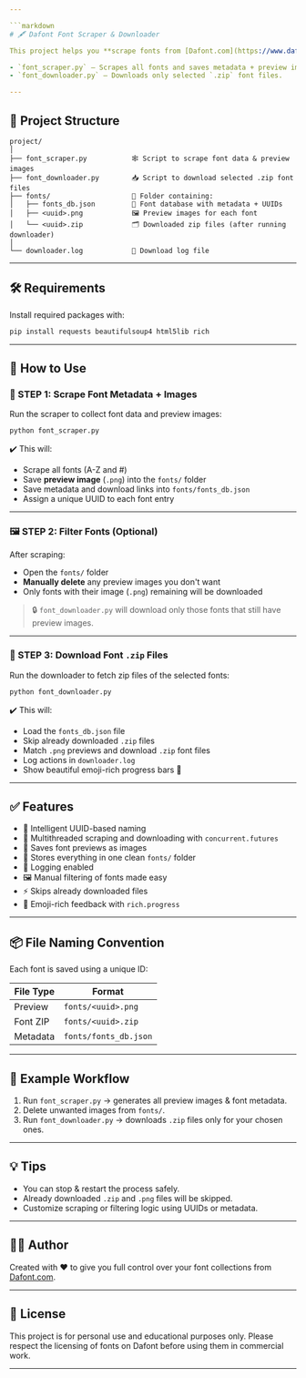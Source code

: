 ```yaml
---

```markdown
# 🖋️ Dafont Font Scraper & Downloader

This project helps you **scrape fonts from [Dafont.com](https://www.dafont.com)**, preview their images, and selectively download only the font files (`.zip`). It's built in two parts:

- `font_scraper.py` — Scrapes all fonts and saves metadata + preview images.
- `font_downloader.py` — Downloads only selected `.zip` font files.

---
```


## 📁 Project Structure

```
project/
│
├── font_scraper.py           🕸️ Script to scrape font data & preview images
├── font_downloader.py        📥 Script to download selected .zip font files
├── fonts/                    📂 Folder containing:
│   ├── fonts_db.json         📑 Font database with metadata + UUIDs
│   ├── <uuid>.png            🖼️ Preview images for each font
│   └── <uuid>.zip            🗂️ Downloaded zip files (after running downloader)
│
└── downloader.log            📜 Download log file
```

---

## 🛠️ Requirements

Install required packages with:

```bash
pip install requests beautifulsoup4 html5lib rich
```

---

## 🚀 How to Use

### 📌 STEP 1: Scrape Font Metadata + Images

Run the scraper to collect font data and preview images:

```bash
python font_scraper.py
```

✔️ This will:

- Scrape all fonts (A-Z and #)
- Save **preview image** (`.png`) into the `fonts/` folder
- Save metadata and download links into `fonts/fonts_db.json`
- Assign a unique UUID to each font entry

---

### 🖼️ STEP 2: Filter Fonts (Optional)

After scraping:

- Open the `fonts/` folder
- **Manually delete** any preview images you don't want
- Only fonts with their image (`.png`) remaining will be downloaded

> 🔒 `font_downloader.py` will download only those fonts that still have preview images.

---

### 📌 STEP 3: Download Font `.zip` Files

Run the downloader to fetch zip files of the selected fonts:

```bash
python font_downloader.py
```

✔️ This will:

- Load the `fonts_db.json` file
- Skip already downloaded `.zip` files
- Match `.png` previews and download `.zip` font files
- Log actions in `downloader.log`
- Show beautiful emoji-rich progress bars 🚀

---

## ✅ Features

- 🧠 Intelligent UUID-based naming
- 🧵 Multithreaded scraping and downloading with `concurrent.futures`
- 📸 Saves font previews as images
- 📂 Stores everything in one clean `fonts/` folder
- 📜 Logging enabled
- 🖼️ Manual filtering of fonts made easy
- ⚡ Skips already downloaded files
- 🎨 Emoji-rich feedback with `rich.progress`

---

## 📦 File Naming Convention

Each font is saved using a unique ID:

| File Type    | Format                |
|--------------|------------------------|
| Preview      | `fonts/<uuid>.png`     |
| Font ZIP     | `fonts/<uuid>.zip`     |
| Metadata     | `fonts/fonts_db.json`  |

---

## 🧠 Example Workflow

1. Run `font_scraper.py` → generates all preview images & font metadata.
2. Delete unwanted images from `fonts/`.
3. Run `font_downloader.py` → downloads `.zip` files only for your chosen ones.

---

## 💡 Tips

- You can stop & restart the process safely.
- Already downloaded `.zip` and `.png` files will be skipped.
- Customize scraping or filtering logic using UUIDs or metadata.

---

## 👨‍💻 Author

Created with ❤️ to give you full control over your font collections from [Dafont.com](https://www.dafont.com).

---

## 📃 License

This project is for personal use and educational purposes only. Please respect the licensing of fonts on Dafont before using them in commercial work.

---
```
